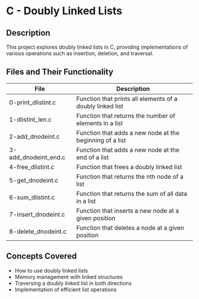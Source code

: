 # C - Doubly Linked Lists

## Description
This project explores doubly linked lists in C, providing implementations of various operations such as insertion, deletion, and traversal.

## Files and Their Functionality

| File | Description |
| ---- | ----------- |
| 0-print_dlistint.c | Function that prints all elements of a doubly linked list |
| 1-dlistint_len.c | Function that returns the number of elements in a list |
| 2-add_dnodeint.c | Function that adds a new node at the beginning of a list |
| 3-add_dnodeint_end.c | Function that adds a new node at the end of a list |
| 4-free_dlistint.c | Function that frees a doubly linked list |
| 5-get_dnodeint.c | Function that returns the nth node of a list |
| 6-sum_dlistint.c | Function that returns the sum of all data in a list |
| 7-insert_dnodeint.c | Function that inserts a new node at a given position |
| 8-delete_dnodeint.c | Function that deletes a node at a given position |

## Concepts Covered
- How to use doubly linked lists
- Memory management with linked structures
- Traversing a doubly linked list in both directions
- Implementation of efficient list operations
